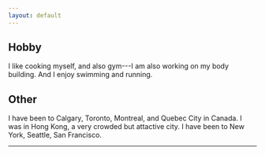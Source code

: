 ```yaml
---
layout: default
---
```


## Hobby

I like cooking myself, and also gym---I am also working on my body building. And I enjoy swimming and running. 

## Other

I have been to Calgary, Toronto, Montreal, and Quebec City in Canada.
I was in Hong Kong, a very crowded but attactive city. 
I have been to New York, Seattle, San Francisco.

---



